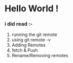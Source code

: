 # Hello World !
### i did read :-
1. running the git remote
2. using git remote -v
3. Adding Remotes
4. fetch & Push
5. Rename/Removing remotes


